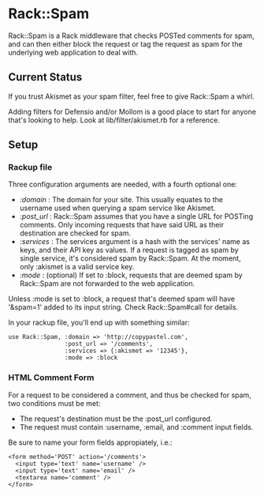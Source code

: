 Rack::Spam
==========

Rack::Spam is a Rack middleware that checks POSTed comments for spam, and can then either block the request or tag the request as spam for the underlying web application to deal with.

Current Status
--------------

If you trust Akismet as your spam filter, feel free to give Rack::Spam a whirl. 

Adding filters for Defensio and/or Mollom is a good place to start for anyone that's looking to help. Look at lib/filter/akismet.rb for a reference.

Setup
-----

### Rackup file ###

Three configuration arguments are needed, with a fourth optional one:

* *:domain* : The domain for your site. This usually equates to the username used when querying a spam service like Akismet.
* *:post_url* : Rack::Spam assumes that you have a single URL for POSTing comments. Only incoming requests that have said URL as their destination are checked for spam.
* *:services* : The services argument is a hash with the services' name as keys, and their API key as values. If a request is tagged as spam by single service, it's considered spam by Rack::Spam. At the moment, only :akismet is a valid service key. 
* *:mode* : (optional) If set to :block, requests that are deemed spam by Rack::Spam are not forwarded to the web application.

Unless :mode is set to :block, a request that's deemed spam will have '&spam=1' added to its input string. Check Rack::Spam#call for details.

In your rackup file, you'll end up with something similar:

    use Rack::Spam, :domain => 'http://copypastel.com', 
                    :post_url => '/comments', 
                    :services => {:akismet => '12345'},
                    :mode => :block

### HTML Comment Form ###

For a request to be considered a comment, and thus be checked for spam, two conditions must be met:

* The request's destination must be the :post_url configured.
* The request must contain :username, :email, and :comment input fields.

Be sure to name your form fields appropiately, i.e.:

    <form method='POST' action='/comments'>
      <input type='text' name='username' />
      <input type='text' name='email' />
      <textarea name='comment' />
    </form>
